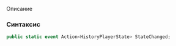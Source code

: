 
Описание

### Синтаксис
```csharp
public static event Action<HistoryPlayerState> StateChanged;
```
